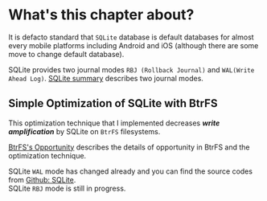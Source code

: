 # What's this chapter about?

It is defacto standard that `SQLite` database is default databases for 
almost every mobile platforms including Android and iOS (although
there are some move to change default database). 

SQLite provides two journal modes `RBJ (Rollback Journal)` and `WAL(Write Ahead Log)`.
[SQLite summary](summary.md) describes two journal modes. 

## Simple Optimization of SQLite with BtrFS
This optimization technique that I implemented 
decreases ***write amplification*** by SQLite on `BtrFS` filesystems.

[BtrFS's Opportunity](opportunity.md) describes the details of
opportunity in BtrFS and the optimization technique.

SQLite `WAL` mode has changed already and you can find the source
codes from [Github: SQLite](https://github.com/wurikiji/SQLite-on-BtrFS).
<br>SQLite `RBJ` mode is still in progress. 



